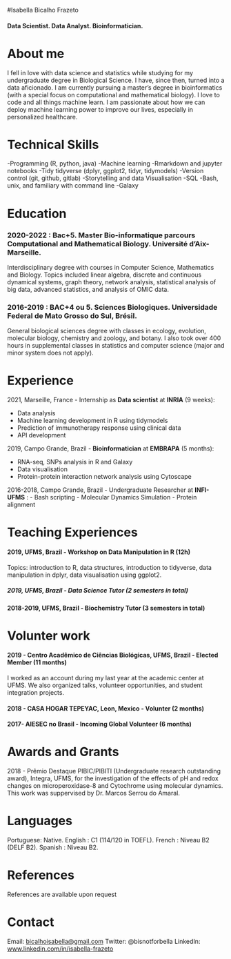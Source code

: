 
#Isabella Bicalho Frazeto

#### Data Scientist. Data Analyst. Bioinformatician.

# About me

I fell in love with data science and statistics while studying for my undergraduate degree in Biological Science. I have, since then, turned into a data aficionado. I am currently pursuing a master’s degree in bioinformatics (with a special focus on computational and mathematical biology). I love to code and all things machine learn. I am passionate about how we can deploy machine learning power to improve our lives, especially in personalized healthcare.


# Technical Skills

-Programming (R, python, java)
-Machine learning
-Rmarkdown and jupyter notebooks
-Tidy tidyverse (dplyr, ggplot2, tidyr, tidymodels)
-Version control (git, github, gitlab)
-Storytelling and data Visualisation
-SQL
-Bash, unix, and familiary with command line
-Galaxy  

# Education

### 2020-2022 : Bac+5. Master Bio-informatique parcours Computational and Mathematical Biology. Université d’Aix-Marseille.
Interdisciplinary degree with courses in Computer Science, Mathematics and Biology. Topics included linear algebra, discrete and continuous dynamical systems, graph theory, network analysis, statistical analysis of big data, advanced statistics, and analysis of OMIC data.

### 2016-2019 : BAC+4 ou 5. Sciences Biologiques. Universidade Federal de Mato Grosso do Sul, Brésil.
General biological sciences degree with classes in ecology, evolution, molecular biology, chemistry and zoology, and botany. I also took over 400 hours in supplemental classes in statistics and computer science (major and minor system does not apply).

# Experience

2021, Marseille, France - Internship as **Data scientist** at **INRIA** (9 weeks):
 - Data analysis
 - Machine learning development in R using tidymodels
 - Prediction of immunotherapy response using clinical data
 - API development


2019, Campo Grande, Brazil - **Bioinformatician** at  **EMBRAPA** (5 months):
  - RNA-seq, SNPs analysis in R and Galaxy
  - Data visualisation
  - Protein-protein interaction network analysis using Cytoscape


2016-2018, Campo Grande, Brazil - Undergraduate Researcher at **INFI- UFMS** :
    - Bash scripting
    - Molecular Dynamics Simulation
    - Protein alignment

# Teaching Experiences


#### 2019, UFMS, Brazil - Workshop on Data Manipulation in R (12h)
Topics: introduction to R, data structures, introduction to tidyverse, data manipulation in dplyr, data visualisation using ggplot2.

##### 2019, UFMS, Brazil - Data Science Tutor (2 semesters in total)

#### 2018-2019, UFMS, Brazil - Biochemistry Tutor  (3 semesters in total)


# Volunter work

#### 2019 - Centro Acadêmico de Ciências Biológicas, UFMS, Brazil - Elected Member (11 months)
I worked as an account during my last year at the academic center at UFMS. We also organized talks, volunteer opportunities, and student integration projects.

#### 2018 -  CASA HOGAR TEPEYAC, Leon, Mexico - Volunter (2 months)

#### 2017- AIESEC no Brasil - Incoming Global Volunteer (6 months)


# Awards and Grants

2018 - Prêmio Destaque PIBIC/PIBITI (Undergraduate research outstanding award),  Integra, UFMS, for the investigation of the effects of pH and redox changes on microperoxidase-8 and Cytochrome using molecular dynamics. This work was suppervised by Dr. Marcos Serrou do Amaral.


# Languages

Portuguese:  Native.
English : C1 (114/120 in TOEFL).
French : Niveau B2 (DELF B2).
Spanish : Niveau B2.


# References

References are available upon request

# Contact

Email: bicalhoisabella@gmail.com
Twitter: @bisnotforbella
LinkedIn: www.linkedin.com/in/isabella-frazeto
